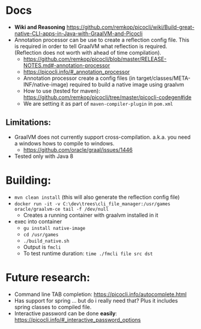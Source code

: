# Docs
* **Wiki and Reasoning** https://github.com/remkop/picocli/wiki/Build-great-native-CLI-apps-in-Java-with-GraalVM-and-Picocli
* Annotation processor can be use to create a reflection config file. This is required in order to tell GraalVM what reflection is required. (Reflection does not worth with ahead of time compilation).
    * https://github.com/remkop/picocli/blob/master/RELEASE-NOTES.md#-annotation-processor
    * https://picocli.info/#_annotation_processor
    * Annotation processor create a config files (in target/classes/META-INF/native-image) required to build a native image using graalvm
    * How to use (tested for maven): https://github.com/remkop/picocli/tree/master/picocli-codegen#ide
    * We are setting it as part of `maven-compiler-plugin` in `pom.xml`

## Limitations:
* GraalVM does not currently support cross-compilation. a.k.a. you need a windows hows to compile to windows.
    * https://github.com/oracle/graal/issues/1446
* Tested only with Java 8
    
# Building:
* `mvn clean install` (this will also generate the reflection config file)
* `docker run -it -v C:\dev\trees\cli_file_manager:/usr/games oracle/graalvm-ce tail -f /dev/null`
    * Creates a running container with graalvm installed in it
* exec into container
    * `gu install native-image`
    * `cd /usr/games`
    * `./build_native.sh`
    * Output is `fmcli`
    * To test runtime duration: `time ./fmcli file src dst`

# Future research:
* Command line TAB completion: https://picocli.info/autocomplete.html
* Has support for spring ... but do i really need that? Plus it includes spring classes to compiled file.
* Interactive password can be done **easily**: https://picocli.info/#_interactive_password_options